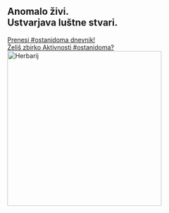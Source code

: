 <h2>Anomalo živi.<br />Ustvarjava luštne stvari.</h2>
<a href="https://bit.ly/anomalodnevnik" target="_blank" rel="noopener noreferrer">Prenesi #ostanidoma dnevnik!</a><br />
<a href="https://bit.ly/anomaloaktivnosti" target="_blank" rel="noopener noreferrer">Želiš zbirko Aktivnosti #ostanidoma?</a><br />
<a href="https://bit.ly/anomaloherbarij" target="_blank" rel="noopener noreferrer"><img src="https://github.com/matejmeglic/anomalo/blob/tjasa/src/img/SL_Herbarij.jpg?raw=true" alt="Herbarij" width="350" height"350"/></a>

